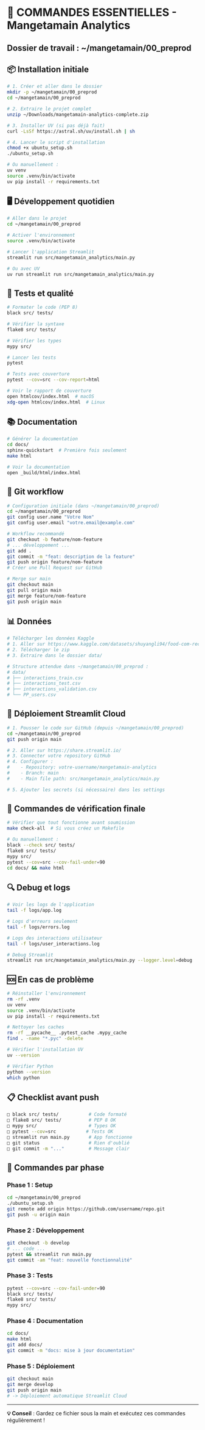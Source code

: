 # 🚀 COMMANDES ESSENTIELLES - Mangetamain Analytics
## Dossier de travail : ~/mangetamain/00_preprod

## 📦 Installation initiale

```bash
# 1. Créer et aller dans le dossier
mkdir -p ~/mangetamain/00_preprod
cd ~/mangetamain/00_preprod

# 2. Extraire le projet complet
unzip ~/Downloads/mangetamain-analytics-complete.zip

# 3. Installer UV (si pas déjà fait)
curl -LsSf https://astral.sh/uv/install.sh | sh

# 4. Lancer le script d'installation
chmod +x ubuntu_setup.sh
./ubuntu_setup.sh

# Ou manuellement :
uv venv
source .venv/bin/activate
uv pip install -r requirements.txt
```

## 🖥️ Développement quotidien

```bash
# Aller dans le projet
cd ~/mangetamain/00_preprod

# Activer l'environnement
source .venv/bin/activate

# Lancer l'application Streamlit
streamlit run src/mangetamain_analytics/main.py

# Ou avec UV
uv run streamlit run src/mangetamain_analytics/main.py
```

## 🧪 Tests et qualité

```bash
# Formater le code (PEP 8)
black src/ tests/

# Vérifier la syntaxe
flake8 src/ tests/

# Vérifier les types
mypy src/

# Lancer les tests
pytest

# Tests avec couverture
pytest --cov=src --cov-report=html

# Voir le rapport de couverture
open htmlcov/index.html  # macOS
xdg-open htmlcov/index.html  # Linux
```

## 📚 Documentation

```bash
# Générer la documentation
cd docs/
sphinx-quickstart  # Première fois seulement
make html

# Voir la documentation
open _build/html/index.html
```

## 🔧 Git workflow

```bash
# Configuration initiale (dans ~/mangetamain/00_preprod)
cd ~/mangetamain/00_preprod
git config user.name "Votre Nom"
git config user.email "votre.email@example.com"

# Workflow recommandé
git checkout -b feature/nom-feature
# ... développement ...
git add .
git commit -m "feat: description de la feature"
git push origin feature/nom-feature
# Créer une Pull Request sur GitHub

# Merge sur main
git checkout main
git pull origin main
git merge feature/nom-feature
git push origin main
```

## 📊 Données

```bash
# Télécharger les données Kaggle
# 1. Aller sur https://www.kaggle.com/datasets/shuyangli94/food-com-recipes-and-user-interactions
# 2. Télécharger le zip
# 3. Extraire dans le dossier data/

# Structure attendue dans ~/mangetamain/00_preprod :
# data/
# ├── interactions_train.csv
# ├── interactions_test.csv
# ├── interactions_validation.csv
# └── PP_users.csv
```

## 🚀 Déploiement Streamlit Cloud

```bash
# 1. Pousser le code sur GitHub (depuis ~/mangetamain/00_preprod)
cd ~/mangetamain/00_preprod
git push origin main

# 2. Aller sur https://share.streamlit.io/
# 3. Connecter votre repository GitHub
# 4. Configurer :
#    - Repository: votre-username/mangetamain-analytics
#    - Branch: main
#    - Main file path: src/mangetamain_analytics/main.py

# 5. Ajouter les secrets (si nécessaire) dans les settings
```

## 📝 Commandes de vérification finale

```bash
# Vérifier que tout fonctionne avant soumission
make check-all  # Si vous créez un Makefile

# Ou manuellement :
black --check src/ tests/
flake8 src/ tests/
mypy src/
pytest --cov=src --cov-fail-under=90
cd docs/ && make html
```

## 🔍 Debug et logs

```bash
# Voir les logs de l'application
tail -f logs/app.log

# Logs d'erreurs seulement
tail -f logs/errors.log

# Logs des interactions utilisateur
tail -f logs/user_interactions.log

# Debug Streamlit
streamlit run src/mangetamain_analytics/main.py --logger.level=debug
```

## 🆘 En cas de problème

```bash
# Réinstaller l'environnement
rm -rf .venv
uv venv
source .venv/bin/activate
uv pip install -r requirements.txt

# Nettoyer les caches
rm -rf __pycache__ .pytest_cache .mypy_cache
find . -name "*.pyc" -delete

# Vérifier l'installation UV
uv --version

# Vérifier Python
python --version
which python
```

## 📋 Checklist avant push

```bash
□ black src/ tests/           # Code formaté
□ flake8 src/ tests/          # PEP 8 OK
□ mypy src/                   # Types OK
□ pytest --cov=src           # Tests OK
□ streamlit run main.py       # App fonctionne
□ git status                  # Rien d'oublié
□ git commit -m "..."         # Message clair
```

## 🎯 Commandes par phase

### Phase 1 : Setup
```bash
cd ~/mangetamain/00_preprod
./ubuntu_setup.sh
git remote add origin https://github.com/username/repo.git
git push -u origin main
```

### Phase 2 : Développement
```bash
git checkout -b develop
# ... code ...
pytest && streamlit run main.py
git commit -am "feat: nouvelle fonctionnalité"
```

### Phase 3 : Tests
```bash
pytest --cov=src --cov-fail-under=90
black src/ tests/
flake8 src/ tests/
mypy src/
```

### Phase 4 : Documentation
```bash
cd docs/
make html
git add docs/
git commit -m "docs: mise à jour documentation"
```

### Phase 5 : Déploiement
```bash
git checkout main
git merge develop
git push origin main
# -> Déploiement automatique Streamlit Cloud
```

---

**💡 Conseil** : Gardez ce fichier sous la main et exécutez ces commandes régulièrement !
